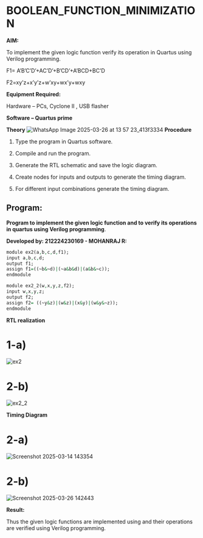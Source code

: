 # BOOLEAN_FUNCTION_MINIMIZATION

**AIM:**

To implement the given logic function verify its operation in Quartus using Verilog programming.

F1= A’B’C’D’+AC’D’+B’CD’+A’BCD+BC’D 

F2=xy’z+x’y’z+w’xy+wx’y+wxy

**Equipment Required:**

Hardware – PCs, Cyclone II , USB flasher

**Software – Quartus prime**

**Theory**
![WhatsApp Image 2025-03-26 at 13 57 23_413f3334](https://github.com/user-attachments/assets/e95b143e-8dca-4431-9f51-7585f5e1c0b0)
**Procedure**

1.	Type the program in Quartus software.

2.	Compile and run the program.

3.	Generate the RTL schematic and save the logic diagram.

4.	Create nodes for inputs and outputs to generate the timing diagram.

5.	For different input combinations generate the timing diagram.


## Program:

**Program to implement the given logic function and to verify its operations in quartus using Verilog programming**. 

**Developed by: 212224230169 - MOHANRAJ R:**
```vhdl
module ex2(a,b,c,d,f1);
input a,b,c,d;
output f1;
assign f1=((~b&~d)|(~a&b&d)|(a&b&~c));
endmodule
```

```vhdl
module ex2_2(w,x,y,z,f2);
input w,x,y,z;
output f2;
assign f2= ((~y&z)|(w&z)|(x&y)|(w&y&~z));
endmodule
```

**RTL realization**
# 1-a)
![ex2](https://github.com/user-attachments/assets/649cc145-ba52-4298-9cb6-2fca77af9897)
# 2-b)
![ex2_2](https://github.com/user-attachments/assets/3854152f-2b1d-4a1b-8497-9a9fe5771b17)

**Timing Diagram**
# 2-a)
![Screenshot 2025-03-14 143354](https://github.com/user-attachments/assets/0b3f910e-0f1f-43c2-a9dc-9c663001e820)

# 2-b)
![Screenshot 2025-03-26 142443](https://github.com/user-attachments/assets/7aa0b28d-f3cb-4b51-b518-c08af29634a1)

**Result:**

Thus the given logic functions are implemented using and their operations are verified using Verilog programming.

